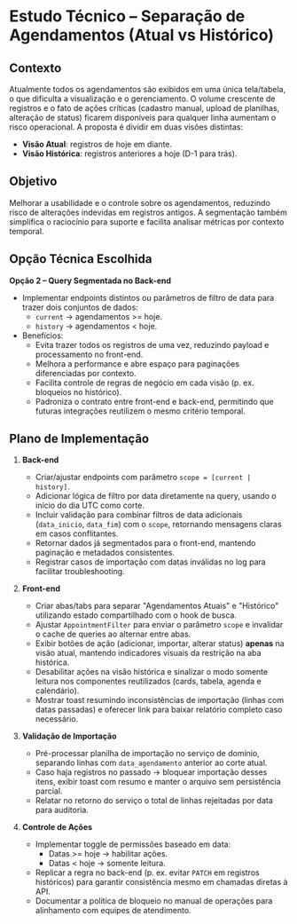 # Estudo Técnico – Separação de Agendamentos (Atual vs Histórico)

## Contexto
Atualmente todos os agendamentos são exibidos em uma única tela/tabela, o que dificulta a visualização e o gerenciamento. O volume crescente de registros e o fato de ações críticas (cadastro manual, upload de planilhas, alteração de status) ficarem disponíveis para qualquer linha aumentam o risco operacional.
A proposta é dividir em duas visões distintas:
- **Visão Atual**: registros de hoje em diante.
- **Visão Histórica**: registros anteriores a hoje (D-1 para trás).

## Objetivo
Melhorar a usabilidade e o controle sobre os agendamentos, reduzindo risco de alterações indevidas em registros antigos. A segmentação também simplifica o raciocínio para suporte e facilita analisar métricas por contexto temporal.

## Opção Técnica Escolhida
**Opção 2 – Query Segmentada no Back-end**
- Implementar endpoints distintos ou parâmetros de filtro de data para trazer dois conjuntos de dados:
  - `current` → agendamentos >= hoje.
  - `history` → agendamentos < hoje.
- Benefícios:
  - Evita trazer todos os registros de uma vez, reduzindo payload e processamento no front-end.
  - Melhora a performance e abre espaço para paginações diferenciadas por contexto.
  - Facilita controle de regras de negócio em cada visão (p. ex. bloqueios no histórico).
  - Padroniza o contrato entre front-end e back-end, permitindo que futuras integrações reutilizem o mesmo critério temporal.

## Plano de Implementação
1. **Back-end**
   - Criar/ajustar endpoints com parâmetro `scope = [current | history]`.
   - Adicionar lógica de filtro por data diretamente na query, usando o início do dia UTC como corte.
   - Incluir validação para combinar filtros de data adicionais (`data_inicio`, `data_fim`) com o `scope`, retornando mensagens claras em casos conflitantes.
   - Retornar dados já segmentados para o front-end, mantendo paginação e metadados consistentes.
   - Registrar casos de importação com datas inválidas no log para facilitar troubleshooting.

2. **Front-end**
   - Criar abas/tabs para separar "Agendamentos Atuais" e "Histórico" utilizando estado compartilhado com o hook de busca.
   - Ajustar `AppointmentFilter` para enviar o parâmetro `scope` e invalidar o cache de queries ao alternar entre abas.
   - Exibir botões de ação (adicionar, importar, alterar status) **apenas** na visão atual, mantendo indicadores visuais da restrição na aba histórica.
   - Desabilitar ações na visão histórica e sinalizar o modo somente leitura nos componentes reutilizados (cards, tabela, agenda e calendário).
   - Mostrar toast resumindo inconsistências de importação (linhas com datas passadas) e oferecer link para baixar relatório completo caso necessário.

3. **Validação de Importação**
   - Pré-processar planilha de importação no serviço de domínio, separando linhas com `data_agendamento` anterior ao corte atual.
   - Caso haja registros no passado → bloquear importação desses itens, exibir toast com resumo e manter o arquivo sem persistência parcial.
   - Relatar no retorno do serviço o total de linhas rejeitadas por data para auditoria.

4. **Controle de Ações**
   - Implementar toggle de permissões baseado em data:
     - Datas >= hoje → habilitar ações.
     - Datas < hoje → somente leitura.
   - Replicar a regra no back-end (p. ex. evitar `PATCH` em registros históricos) para garantir consistência mesmo em chamadas diretas à API.
   - Documentar a política de bloqueio no manual de operações para alinhamento com equipes de atendimento.

